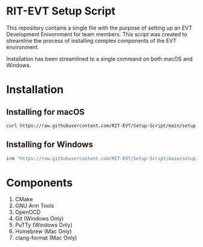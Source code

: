 # RIT-EVT Setup Script
This repository contains a single file with the purpose of setting up an EVT Development Enivornment for team members. This script was created to streamline the process of installing complex components of the EVT environment.

Installation has been streamlined to a single command on both macOS and Windows.

# Installation
## Installing for macOS
```bash
curl https://raw.githubusercontent.com/RIT-EVT/Setup-Script/main/setup.sh | sh
```

## Installing for Windows
```powershell
irm "https://raw.githubusercontent.com/RIT-EVT/Setup-Script/main/setup_windows.ps1" | iex
```

# Components
1. CMake
2. GNU Arm Tools
3. OpenOCD
4. Git (Windows Only)
5. PuTTy (Windows Only)
6. Homebrew (Mac Only)
7. clang-format (Mac Only)
